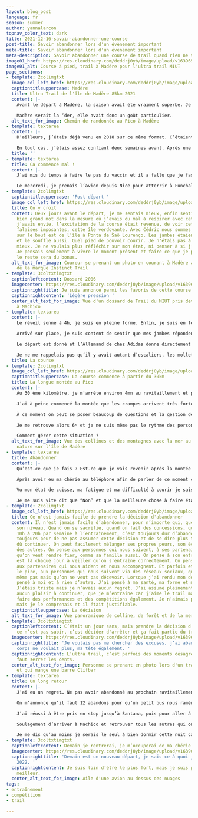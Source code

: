 ```yaml
---
layout: blog_post
language: fr
season: summer
author: yannalarcon
topnav_color_text: dark
title: 2021-12-16-savoir-abandonner-une-course
post-title: Savoir abandonner lors d'un évènement important
meta-title: Savoir abandonner lors d'un évènement important
meta-description: Savoir abandonner une course de trail quand rien ne va.
image01_href: https://res.cloudinary.com/deddrj0yb/image/upload/v1639653283/website/blog/Mad%C3%A8re/GOPR0108_ALTA1642458316780515_1_-min_nu1crr.jpg
image01_alt: Course à pied, trail à Madère pour l'ultra trail MIUT
page_sections:
- template: 2colimgtxt
  image_col_left_href: https://res.cloudinary.com/deddrj0yb/image/upload/v1639651639/website/blog/Mad%C3%A8re/20180430_120816_hkh386.jpg
  captiontitleuppercase: Madère
  title: Ultra Trail de l'île de Madère 85km 2021
  content: |-
    Avant le départ à Madère, la saison avait été vraiment superbe. Je savais que c’était la dernière de l’année, mais aussi mon dernier petit ultra avant un moment, car je serai Papa en mai. Un nouvel Ultra où les nuits peuvent être longues, les ravitos courts, mais le chemin y est unique, magnifique, un partage en duo pour la vie.

    Madère serait la ‘der, elle avait donc un goût particulier.
  alt_text_for_image: Chemin de randonnée au Pico à Madère
- template: textarea
  content: |-
    D’ailleurs, j’étais déjà venu en 2018 sur ce même format. C’étaient mes débuts sur les trails longs et finalement je ne m’en étais pas si mal sorti. J'ai pu finir 11 ème en 10h58. J’avais adoré cette course, ces paysages, ces chemins, sa difficulté. C’est une île incroyable avec des fleurs magnifiques, des forêts d’eucalyptus, ces Pico vertigineux. Un petit paradis qui traumatise bien les cuisses.

    En tout cas, j’étais assez confiant deux semaines avant. Après une 3e place au Trail de EDF Val Cenis sur le 85km puis une 2e place sur le trail de Serre Ponçon 85km, j’avais franchi une barrière. J’étais meilleur, ma gestion était plus efficace, je comprenais comment tenir une course, mais surtout je savais me battre jusqu’au bout. Le MIUT, c’était pour moi mon dernier objectif et je voulais finir l’année en beauté, tout comme cette île.
  title: ''
- template: textarea
  title: Ca commence mal !
  content: |-
    J’ai mis du temps à faire le pas du vaccin et il a fallu que je fasse ma 2e dose 10 jours avant la compétition. Je me disais “bon, j'aurai sûrement un peu mal à la tête, je vais me reposer et ça ira." Malheureusement, je n’ai pas vécu seulement cela. Mon corps a trop réagi à la 2ᵉ dose et j’ai été cloué au lit 5 jours. Entre fièvre, courbature, fatigue et migraine, rien n’était de bon augure pour ma course. Je commençais sérieusement à douter de pouvoir y aller et de pouvoir courir là-bas. Je n'avais pas couru depuis presque 7 jours et c’est une chose que je ne supporte pas avant une course. Le fait de trop me reposer avant un départ me fatigue encore plus, j’ai besoin de tourner les jambes. Mais là, je n’avais pas le choix.

    Le mercredi, je prenais l’avion depuis Nice pour atterrir à Funchal. Après 3 jours d’antibiotique, j’ai décidé d’y aller même si je savais que ce serait Rock and Roll. Je retrouverai en tout cas le team Instinct Trail avec Sean et Cédric.
- template: 2colimgtxt
  captiontitleuppercase: 'Post départ '
  image_col_left_href: https://res.cloudinary.com/deddrj0yb/image/upload/v1639661304/website/blog/Mad%C3%A8re/GOPR0103_ALTA1642458316780515_1_eezzxk.jpg
  title: On y croit
  content: Deux jours avant le départ, je me sentais mieux, enfin sentir c’était un
    bien grand mot dans la mesure où j’avais du mal à respirer avec cette crève. Mais
    j’avais envie, l’excitation de la course était revenue, de voir cette île, ces
    falaises imposantes, cette île verdoyante. Avec Cédric nous sommes allés trottiner
    sur le bout est de l’île à Ponta de Saõ Lourenço. Les jambes étaient plutôt bonnes
    et le souffle aussi. Quel pied de pouvoir courir. Je n'étais pas à 100% mais j’étais
    mieux. Je ne voulais plus réfléchir sur mon état, ni penser à si j’étais prêt.
    Je pensais seulement à vivre le moment présent et faire ce que je peux faire,
    le reste sera du bonus.
  alt_text_for_image: Coureur se prenant un photo en courant à Madère avec une tenue
    de la marque Instinct Trail
- template: 3coltxtimgtxt
  captionleftcontent: Dossard 2006
  imagecenter: https://res.cloudinary.com/deddrj0yb/image/upload/v1639663459/website/blog/Mad%C3%A8re/IMG20211119104338_tf7ymf.jpg
  captionrighttitle: Je suis annoncé parmi les favoris de cette course
  captionrightcontent: 'Légère pression '
  center_alt_text_for_image: Vue d'un dossard de Trail du MIUT pris devant la mer
    à Machico
- template: textarea
  content: |-
    Le réveil sonne à 4h, je suis en pleine forme. Enfin, je suis en forme, je suis surpris, car même si je suis du matin, à 4h normalement on n’est jamais d’attaque et à 200%. Un taxi me récupère et m’amène au départ des bus pour se rendre à Sao Vicente. Le trajet se passe en musique et je rêve de la course, je me plonge dans le profil du parcours. Je suis un rêveur et je vis ma course avant même d’avoir épinglé le dossard.

    Arrivé sur place, je suis content de sentir que mes jambes répondent bien à l’échauffement. Je suis plutôt concentré et le temps est bon. « Le temps est bon, le ciel est bleu… » et mince, ça y est j’ai cette musique dans la tête.

    Le départ est donné et l’Allemand de chez Adidas donne directement le ton et le rythme de cette course. C’est rapide et je le laisserai faire sa course. Je me retrouve donc directement dans la position 4 dès le début. Je sais que les 30er kilomètres sont assez rapides, mais qu’il faut vraiment garder de la force pour la montée aux Picos qui sera après le 30ème kilomètre. Me voilà 4ᵉ dans une belle allure et dans une bonne forme. Ma chérie m’envoie un petit SMS pour tenir au courant des écarts devant et derrière à chaque ravito. Personne ne me fait l’assistance, alors je prends le temps de manger et de bien remplir mes flasques.

    Je ne me rappelais pas qu’il y avait autant d’escaliers, les mollets chauffent. J’ai pourtant vécu à Lyon et j’en ai passé des escaliers dans la montée de « Nicolas Delange » et « Soulary ». Ma course est bien gérée et je me sens bien. Je commence à me dire qu’au final je vais passer une belle journée.
  title: La course
- template: 2colimgtxt
  image_col_left_href: https://res.cloudinary.com/deddrj0yb/image/upload/v1639663573/website/blog/Mad%C3%A8re/IMG20211120124232_dyvqit.jpg
  captiontitleuppercase: La course commence à partir du 30km
  title: La longue montée au Pico
  content: |-
    Au 30 ème kilomètre, je m'arrête environ 4mn au ravitaillement et prends le temps. C’est la partie la plus dure de la course qui va suivre. Une montée de 1400D+ sur 10,5km et le chemin est loin d’être simple. Je constate que derrière, c'est à 5 mn et devant le 3ᵉ également. Je me dis que je pourrais le rattraper après la montée.

    J’ai à peine commencé la montée que les crampes arrivent très fortement, avec un coup de fatigue et un mal de dos. Je me dis que c’est passager et comme dans chaque ultra, on vit tous un ou des moments durs. J’avance avec les crampes, je vois mes quadriceps se contracter et je pourrais presque distinguer les fibres musculaires, les tendons tellement les crampes sont fortes. À partir de ce moment, c'est la descente aux enfers. Malgré des pauses, après avoir ralenti, je sens que ça va être compliqué.

    À ce moment on peut se poser beaucoup de questions et la gestion de course peut s'avérer totalement différente.

    Je me retrouve alors 6ᵉ et je ne suis même pas le rythme des personnes du 115km. La douleur est vraiment présente, je n’ai jamais eu de telles crampes et un mal de dos pareil.

    Comment gérer cette situation ?
  alt_text_for_image: Vue des collines et des montagnes avec la mer au loin dans la
    nature sur l'île de Madère
- template: textarea
  title: Abandonner
  content: |-
    Qu’est-ce que je fais ? Est-ce que je vais revenir après la montée ? Est-ce que les douleurs, les crampes vont partir ? Est-ce que je finis la course sans penser au classement ? Est-ce que j’accepte de mettre 12h, 13h, 15h au lieu de 10h30 ? Doucement je sens mon mental vaciller et la course commence doucement à m’échapper. Le plaisir disparaît totalement et c’est uniquement la lutte à chaque pas.

    Après avoir eu ma chérie au téléphone afin de parler de ce moment ce doute et de questionnement, après qu’elle essaye de me pousser à aller plus loin, à tenir tout en me réconfortant, la course se dessine vers une fin moins glorieuse.

    Vu mon état de cuisse, ma fatigue et ma difficulté à courir je sais qu’après le ravitaillement, il me reste 40km. Sur les 20 derniers kilomètres, il faut courir car c’est la partie la plus roulante. Si je continue je vais mettre 15h, je vais arriver de nuit. Dans quel état je serais ? Combien de temps après je vais mettre pour récupérer ? Est-ce que je vais prendre du plaisir à finir la course même si je zappe de ma tête la notion de performance et de résultat ?

    Je me suis vite dit que “Non” et que la meilleure chose à faire était de redonner mon dossard.
- template: 2colimgtxt
  image_col_left_href: https://res.cloudinary.com/deddrj0yb/image/upload/v1639651639/website/blog/Mad%C3%A8re/IMG20211120162237_d2yqv9.jpg
  title: Ce n'est jamais facile de prendre la décision d'abandonner
  content: Il n'est jamais facile d’abandonner, pour n’importe qui, quel que soit
    son niveau. Quand on se sacrifie, quand on fait des concessions, quand on passe
    10h à 20h par semaine à l’entraînement, c’est toujours dur d’abandonner. On a
    toujours peur de ne pas assumer cette décision et de se dire plus tard qu'on aurait
    dû continuer. On peut facilement mélanger ses propres peurs, son échec et le regard
    des autres. On pense aux personnes qui nous suivent, à ses partenaires de vie
    qu’on veut rendre fier, comme sa famille aussi. On pense à son entraîneur qui
    est là chaque jour à veiller qu’on s'entraîne correctement. On pense aussi parfois
    aux partenaires qui nous aident et nous accompagnent. Et parfois et c’est peut-être
    le pire, aux personnes qui nous suivent via des réseaux sociaux, qu’on ne connaît
    même pas mais qu’on ne veut pas décevoir. Lorsque j’ai rendu mon dossard, j’ai
    pensé à moi et à rien d’autre. J’ai pensé à ma santé, ma forme et mon plaisir.
    J’étais triste mais je n’avais aucun regret. J’ai assumé pleinement que j’aurai
    aucun plaisir à continuer, que je m’entraîne car j’aime le trail mais que j’aime
    faire des performances et des compétitions également. Je n’aimais pas cet échec
    mais je le comprenais et il était justifiable.
  captiontitleuppercase: La décision
  alt_text_for_image: Vue panoramique de colline, de forêt et de la mer à Madère
- template: 3coltxtimgtxt
  captionleftcontent: C’était un jour sans, mais prendre la décision d’abandonner
    ce n’est pas subir, c’est décider d'arrêter et ça fait partie du trail et de l’apprentissage.
  imagecenter: https://res.cloudinary.com/deddrj0yb/image/upload/v1639651639/website/blog/Mad%C3%A8re/IMG-20211120-WA0035_ngz8av.jpg
  captionrighttitle: 'Je voulais pas me chercher des excuses, j’ai abandonné car mon
    corps ne voulait plus, ma tête également. '
  captionrightcontent: L’ultra trail, c’est parfois des moments désagréables et il
    faut serrer les dents.
  center_alt_text_for_image: Personne se prenant en photo lors d'un trail à Madère
    et qui mange une barre Clifbar
- template: textarea
  title: Un long retour
  content: |-
    J’ai eu un regret… Ne pas avoir abandonné au prochain ravitaillement 9km plus loin. Avoir stoppé ma course au Pico Ruivo n'était pas du tout la meilleure idée. Ce Pico n'était pas du tout bien situé pour que je puisse rentrer facilement à Machico, contrairement au Pico de Arieiro.

    On m’annonce qu’il faut 12 abandons pour qu’un petit bus nous ramène. Bon, je ne souhaite pas que ces 12 personnes abandonnent mais ça risque d’être long. Après une petite sieste, j’étais gelé, une constante brume se figer à ce Pico. Il y avait un parking à 2km, et la route ensuite descendait à Santana. Après 3h d’attente, 4 cafés, quelques poignées de fromage et de chips, je suis partie à pied au parking pour faire du stop et descendre à Santana.

    J’ai réussi à être pris en stop jusqu’à Santana, puis pour aller à Machico j’ai pu prendre un taxi car le stop ne fonctionnait plus très bien.

    Soulagement d’arriver à Machico et retrouver tous les autres qui ont pu faire une belle course.

    Je me dis qu’au moins je serais le seul à bien dormir cette nuit car après 80km généralement on dort toujours très mal.
- template: 3coltxtimgtxt
  captionleftcontent: Demain je rentrerai, je m’occuperai de ma chérie enceinte.
  imagecenter: https://res.cloudinary.com/deddrj0yb/image/upload/v1639651640/website/blog/Mad%C3%A8re/IMG20211121152328_tjrevq.jpg
  captionrighttitle: 'Demain est un nouveau départ, je sais ce à quoi j’aspire en
    2022. '
  captionrightcontent: Je suis loin d’être le plus fort, mais je suis prêt à devenir
    meilleur.
  center_alt_text_for_image: Aile d'une avion au dessus des nuages
tags:
- entraînement
- compétition
- trail

---
```

